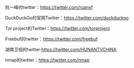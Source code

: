 
阮一峰的twitter：https://twitter.com/ruanyf

DuckDuckGo的官网Twitter：https://twitter.com/duckduckgo

Tor project的Twitter：https://twitter.com/torproject

Freebuf的twitter：https://twitter.com/freebuf

湖南卫视的twitter:https://twitter.com/HUNANTVCHINA

nmap的twitter：https://twitter.com/nmap
